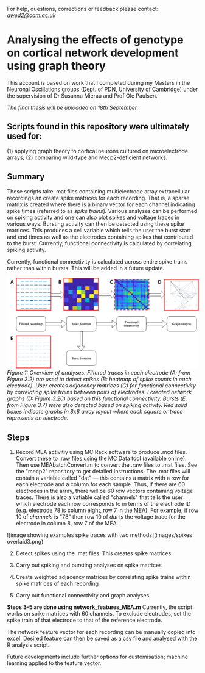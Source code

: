 For help, questions, corrections or feedback please contact: *awed2@cam.ac.uk*

# Analysing the effects of genotype on cortical network development using graph theory
This account is based on work that I completed during my Masters in the Neuronal Oscillations groups (Dept. of PDN, University of Cambridge) under the supervision of Dr Susanna Mierau and Prof Ole Paulsen.



*The final thesis will be uploaded on 18th September.*



## Scripts found in this repository were ultimately used for: 
(1) applying graph theory to cortical neurons cultured on microelectrode arrays; (2) comparing wild-type and Mecp2-deficient networks.


## Summary
These scripts take .mat files containing multielectrode array extracellular recordings an create spike matrices for each recording. That is, a sparse matrix is created where there is a binary vector for each channel indicating spike times (referred to as *spike trains*). Various analyses can be performed on spiking activity and one can also plot spikes and voltage traces in various ways. Bursting activity can then be detected using these spike matrices. This produces a cell variable which tells the user the burst start and end times as well as the electrodes containing spikes that contributed to the burst. Currently, functional connectivity is calculated by correlating spiking activity.

Currently, functional connectivity is calculated across entire spike trains rather than within bursts. This will be added in a future update.

![image showing flow of analyses](images/analysis_flow_summary.png)
*Figure 1: Overview of analyses. Filtered traces in each electrode (A: from Figure 2.2) are used to detect spikes (B: heatmap of spike counts in each electrode). User creates adjacency matrices (C) for functional connectivity by correlating spike trains between pairs of electrodes. I created network graphs (D: Figure 3.20) based on this functional connectivity. Bursts (E: from Figure 3.7) were also detected based on spiking activity. Red solid boxes indicate graphs in 8x8 array layout where each square or trace represents an electrode.*

## Steps

1. Record MEA activitiy using MC Rack software to produce .mcd files. Convert these to .raw files using the MC Data tool (available online). Then use MEAbatchConvert.m to convert the .raw files to .mat files. See the "mecp2" repository to get detailed instructions. The .mat files will contain a variable called "dat" — this contains a matrix with a row for each electrode and a column for each sample. Thus, if there are 60 electrodes in the array, there will be 60 row vectors containing voltage traces. There is also a vatiable called "channels" that tells the user which electrode each row corresponds to in terms of the electrode ID (e.g. electrode 78 is column eight, row 7 in the MEA). For example, if row 10 of *channels* is "78" then row 10 of *dat* is the voltage trace for the electrode in column 8, row 7 of the MEA.

![image showing examples spike traces with two methods](images/spikes overlaid3.png)

2. Detect spikes using the .mat files. This creates spike matrices

3. Carry out spiking and bursting analyses on spike matrices

4. Create weighted adjacency matrices by correlating spike trains within spike matrices of each recording

5. Carry out functional connectivity and graph analyses.

**Steps 3–5 are done using network_features_MEA.m**
Currently, the script works on spike matrices with 60 channels. To exclude electrodes, set the spike train of that electrode to that of the reference electrode.

The network feature vector for each recording can be manually copied into excel. Desired feature can then be saved as a csv file and analysed with the R analysis script.

Future developments include further options for customisation; machine learning applied to the feature vector.
